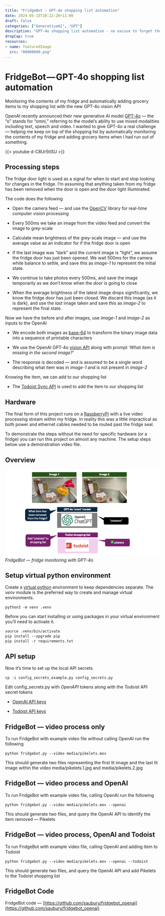 ```yaml
---
title: "FridgeBot — GPT-4o shopping list automation"
date: 2024-05-15T10:22:20+11:00
draft: false
categories: ["GenerativeAI", "GPT"]
description: "GPT-4o shopping list automation - no excuse to forget the milk"
dropCap: true
resources:
- name: featuredImage
  src: "00000000.png"
---
```




# FridgeBot — GPT-4o shopping list automation

Monitoring the contents of my fridge and automatically adding grocery items to my shopping list with the new GPT-4o vision API

OpenAI recently announced their new generative AI model [GPT-4o](https://openai.com/index/hello-gpt-4o/) — the “o” stands for “omni,” referring to the model’s ability to use mixed modalities including text, speech and video. I wanted to give GPT-4o a real challenge — helping me keep on top of the shopping list by automatically monitoring the contents of my fridge and adding grocery items when I had run out of something.

{{< youtube d-C8Ur5tISU >}}

## Processing steps

The fridge door light is used as a signal for when to start and stop looking for changes in the fridge. I’m assuming that anything taken from my fridge has been removed when the door is open and the door light illuminated.

The code does the following

* Open the camera feed — and use the [OpenCV](https://opencv.org/) library for real-time computer vision processing

* Every 500ms we take an image from the video feed and convert the image to grey-scale

* Calculate mean brightness of the grey-scale image — and use the average value as an indicator for if the fridge door is open

* If the last image was “dark” and the current image is “light”, we assume the fridge door has just been opened. We wait 500ms for the camera white balance to settle, and save this as *image-1* to represent the initial state.

* We continue to take photos every 500ms, and save the image temporarily as we don’t know when the door is going to close

* When the average brightness of the latest image drops significantly, we know the fridge door has just been closed. We discard this image (as it is dark), and use the *last* image taken and save this as *image-2* to represent the final state.

Now we have the before and after images, use *image-1* and *image-2* as inputs to the OpenAI

* We encode both images as [base-64](https://en.wikipedia.org/wiki/Base64) to transform the binary image data into a sequence of printable characters

* We use the OpenAI GPT-4o [vision API](https://platform.openai.com/docs/guides/vision) along with prompt *‘What item is missing in the second image?’*

* The response is decoded — and is assumed to be a single word describing what item was in *image-1* and is not present in *image-2*

Knowing the item, we can add to our shopping list

* The [Todoist Sync API](https://developer.todoist.com/guides/#developing-with-todoist) is used to add the item to our shopping list

## Hardware

The final form of this project runs on a [RaspberryPi](https://www.raspberrypi.com/) with a live video processing stream within my fridge. In reality this was a little impractical as both power and ethernet cables needed to be routed past the fridge seal.

To demonstrate the steps without the need for specific hardware (or a fridge) you can run this project on almost any machine. The setup steps below use a demonstration video file.

## Overview

![FridgeBot — fridge monitoring with GPT-4o](./00000000.png)*FridgeBot — fridge monitoring with GPT-4o*

## Setup virtual python environment

Create a [virtual python](https://packaging.python.org/en/latest/guides/installing-using-pip-and-virtual-environments/) environment to keep dependencies separate. The *venv* module is the preferred way to create and manage virtual environments.

    python3 -m venv .venv

Before you can start installing or using packages in your virtual environment you’ll need to activate it.

    source .venv/bin/activate
    pip install --upgrade pip
    pip install -r requirements.txt

## API setup

Now it’s time to set up the local API secrets.

    cp -i config_secrets_example.py config_secrets.py

Edit config_secrets.py with *OpenAPI* tokens along with the *Todoist* API secret tokens

* [OpenAI API keys](https://platform.openai.com/api-keys)

* [Todoist API keys](https://app.todoist.com/app/settings/integrations/developer)

## FridgeBot — video process only

To run FridgeBot with example video file without calling OpenAI run the following

    python fridgebot.py --video media/pikelets.mov

This should generate two files representing the first lit image and the last lit image within the video media/pikelets.1.jpg and media/pikelets.2.jpg

## FridgeBot — video process and OpenAI

To run FridgeBot with example video file, calling OpenAI run the following

    python fridgebot.py --video media/pikelets.mov --openai

This should generate two files, and query the OpenAI API to identify the item removed — Pikelets

## FridgeBot — video process, OpenAI and Todoist

To run FridgeBot with example video file, calling OpenAI and adding item to Todoist

    python fridgebot.py --video media/pikelets.mov --openai --todoist

This should generate two files, and query the OpenAI API and add Pikelets to the Todoist shopping list

## FridgeBot Code

FridgeBot code — [https://github.com/saubury/fridgebot_openai](https://github.com/saubury/fridgebot_openai)
